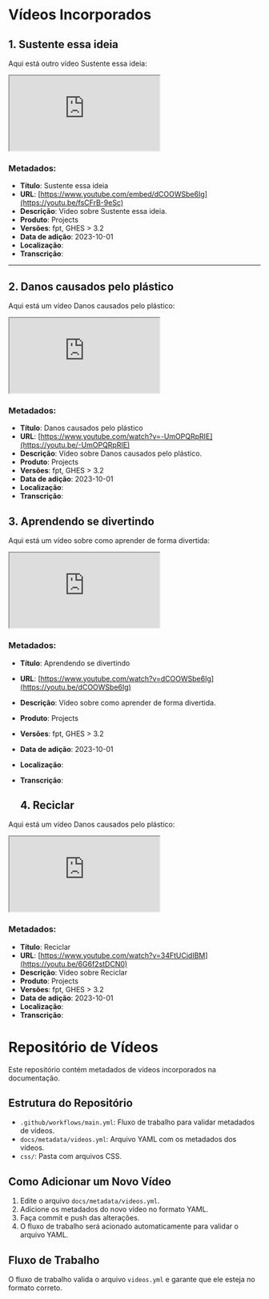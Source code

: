 # Vídeos Incorporados


## 1. Sustente essa ideia

Aqui está outro vídeo Sustente essa ideia:

<div class="embed-responsive embed-responsive-16by9">
  <iframe class="embed-responsive-item" src="https://www.youtube.com/embed/fsCFrB-9eSc" > </iframe>
</div>

### Metadados:
- **Título**: Sustente essa ideia
- **URL**: [https://www.youtube.com/embed/dCOOWSbe6Ig](https://youtu.be/fsCFrB-9eSc)
- **Descrição**: Vídeo sobre Sustente essa ideia.
- **Produto**: Projects
- **Versões**: fpt, GHES > 3.2
- **Data de adição**: 2023-10-01
- **Localização**: 
- **Transcrição**: 

---

## 2. Danos causados pelo plástico

Aqui está um vídeo Danos causados pelo plástico:

<div class="embed-responsive embed-responsive-16by9">
  <iframe class="embed-responsive-item" src="https://www.youtube.com/embed/-UmOPQRpRIE?list=PLZhF4yL4K1mtM7OnLnmCUaYuEpO8NezXS" > </iframe>
</div>

### Metadados:
- **Título**: Danos causados pelo plástico
- **URL**: [https://www.youtube.com/watch?v=-UmOPQRpRIE](https://youtu.be/-UmOPQRpRIE)
- **Descrição**:  Vídeo sobre Danos causados pelo plástico.
- **Produto**: Projects
- **Versões**: fpt, GHES > 3.2
- **Data de adição**: 2023-10-01
- **Localização**:
- **Transcrição**:

## 3. Aprendendo se divertindo

Aqui está um vídeo sobre como aprender de forma divertida:

<div class="embed-responsive embed-responsive-16by9">
  <iframe class="embed-responsive-item" src="https://www.youtube.com/embed/dCOOWSbe6Ig" > </iframe>
</div>

### Metadados:
- **Título**: Aprendendo se divertindo
- **URL**: [https://www.youtube.com/watch?v=dCOOWSbe6Ig](https://youtu.be/dCOOWSbe6Ig)
- **Descrição**: Vídeo sobre como aprender de forma divertida.
- **Produto**: Projects
- **Versões**: fpt, GHES > 3.2
- **Data de adição**: 2023-10-01
- **Localização**: 
- **Transcrição**:

  ## 4. Reciclar

Aqui está um vídeo Danos causados pelo plástico:

<div class="embed-responsive embed-responsive-16by9">
  <iframe class="embed-responsive-item" src="https://www.youtube.com/embed/6G6f2stDCN0" > </iframe>
</div>

### Metadados:
- **Título**: Reciclar
- **URL**: [https://www.youtube.com/watch?v=34FtUCjdIBM](https://youtu.be/6G6f2stDCN0)
- **Descrição**: Vídeo sobre Reciclar
- **Produto**: Projects
- **Versões**: fpt, GHES > 3.2
- **Data de adição**: 2023-10-01
- **Localização**:
- **Transcrição**:



# Repositório de Vídeos

Este repositório contém metadados de vídeos incorporados na documentação.

## Estrutura do Repositório

- `.github/workflows/main.yml`: Fluxo de trabalho para validar metadados de vídeos.
- `docs/metadata/videos.yml`: Arquivo YAML com os metadados dos vídeos.
- `css/`: Pasta com arquivos CSS.

## Como Adicionar um Novo Vídeo

1. Edite o arquivo `docs/metadata/videos.yml`.
2. Adicione os metadados do novo vídeo no formato YAML.
3. Faça commit e push das alterações.
4. O fluxo de trabalho será acionado automaticamente para validar o arquivo YAML.

## Fluxo de Trabalho

O fluxo de trabalho valida o arquivo `videos.yml` e garante que ele esteja no formato correto.
